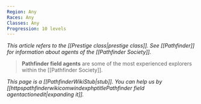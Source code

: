 ```yaml
---
Region: Any
Races: Any
Classes: Any
Progression: 10 levels
---
```


*This article refers to the [[Prestige class|prestige class]]. See [[Pathfinder]] for information about agents of the [[Pathfinder Society]].*
> **Pathfinder field agents** are some of the most experienced explorers within the [[Pathfinder Society]].



*This page is a [[PathfinderWikiStub|stub]]. You can help us by [[httpspathfinderwikicomwindexphptitlePathfinder field agentactionedit|expanding it]].*








